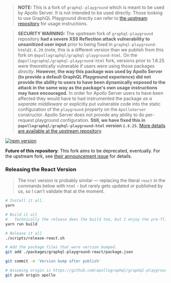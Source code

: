 > **NOTE:** This is a fork of `graphql-playground` which is meant to be used by Apollo Server.  It is not intended to be used directly.  Those looking to use GraphQL Playground directly can refer to [the upstream repository](https://github.com/prisma-labs/graphql-playground) for usage instructions.

> **SECURITY WARNING:** The upstream fork of `graphql-playground` repository **had a severe XSS Reflection attack vulnerability to unsanitized user input** prior to being fixed in `graphql-playground-html@1.6.20` (note, this is a different version than we publish from this fork on `@apollographql/graphql-playground-html`.  On the `@apollographql/graphql-playground-html` fork, versions prior to 1.6.25 were theoretically vulnerable if users were using those packages _directly_.  **However, the way this package was used by Apollo Server (to provide a default GraphQL Playground experience) did not provide the ability to users to have been dynamically exposed to the attack in the same way as the package's own usage instructions may have encouraged.**  In order for Apollo Server users to have been affected they would have to had instrumented the package _as a separate middleware_ or explicitly put vulnerable code into the static configuration of the `playground` property on the `ApolloServer` constructor.  Apollo Server does not provide any ability to do per-request playground configuration.  **Still, we have fixed this in `@apollographql/graphql-playground-html` version `1.6.25`.** [More details are available at the upstream repository](https://github.com/prisma-labs/graphql-playground/blob/20f0832bb8/SECURITY.md).

[![npm version](https://badge.fury.io/js/%40apollographql%2Fgraphql-playground-react.svg)](https://badge.fury.io/js/%40apollographql%2Fgraphql-playground-react)

**Future of this repository**: This fork aims to be deprecated, eventually.  For the upstream fork, see [their announcement issue](https://github.com/prisma-labs/graphql-playground/issues/1143) for details.

### Releasing the React Version

> The `html` version is probably similar — replacing the literal `react` in the commands below with `html` - but rarely gets updated or published by us, so I can't validate that at the moment.

```sh
# Install it all.
yarn

# Build it all
#   Technically the release does the build too, but I enjoy the pre-flight test.
yarn run build

# Release it all
./scripts/release-react.sh

# Add the package files that were version bumped.
git add ./packages/graphql-playground-react/package.json

git commit -m 'Version bump after publish'

# Assuming origin is https://github.com/apollographql/graphql-playground/
git push origin apollo
```
